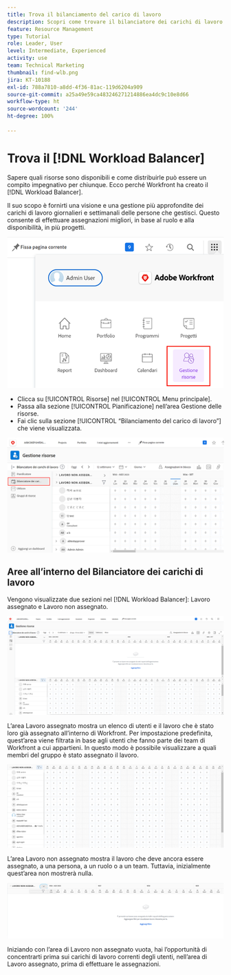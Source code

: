 ```yaml
---
title: Trova il bilanciamento del carico di lavoro
description: Scopri come trovare il bilanciatore dei carichi di lavoro in Workfront e conoscere alcune delle aree disponibili.
feature: Resource Management
type: Tutorial
role: Leader, User
level: Intermediate, Experienced
activity: use
team: Technical Marketing
thumbnail: find-wlb.png
jira: KT-10188
exl-id: 788a7810-a8dd-4f36-81ac-119d6204a909
source-git-commit: a25a49e59ca483246271214886ea4dc9c10e8d66
workflow-type: ht
source-wordcount: '244'
ht-degree: 100%

---
```


# Trova il [!DNL Workload Balancer]

Sapere quali risorse sono disponibili e come distribuirle può essere un compito impegnativo per chiunque. Ecco perché Workfront ha creato il [!DNL Workload Balancer].

Il suo scopo è fornirti una visione e una gestione più approfondite dei carichi di lavoro giornalieri e settimanali delle persone che gestisci. Questo consente di effettuare assegnazioni migliori, in base al ruolo e alla disponibilità, in più progetti.

![risorse nel menu principale](assets/Find_01.png)

* Clicca su [!UICONTROL Risorse] nel [!UICONTROL Menu principale].
* Passa alla sezione [!UICONTROL Pianificazione] nell’area Gestione delle risorse.
* Fai clic sulla sezione [!UICONTROL “Bilanciamento del carico di lavoro”] che viene visualizzata.

![sezione del Bilanciamento del carico di lavoro](assets/Find_02.png)

## Aree all’interno del Bilanciatore dei carichi di lavoro

Vengono visualizzate due sezioni nel [!DNL Workload Balancer]: Lavoro assegnato e Lavoro non assegnato.

![area non assegnata](assets/Find_03.png)

L’area Lavoro assegnato mostra un elenco di utenti e il lavoro che è stato loro già assegnato all’interno di Workfront. Per impostazione predefinita, quest’area viene filtrata in base agli utenti che fanno parte dei team di Workfront a cui appartieni. In questo modo è possibile visualizzare a quali membri del gruppo è stato assegnato il lavoro.

![utenti area assegnata](assets/Find_03b.png)

L’area Lavoro non assegnato mostra il lavoro che deve ancora essere assegnato, a una persona, a un ruolo o a un team. Tuttavia, inizialmente quest’area non mostrerà nulla.

![area di lavoro non assegnata](assets/Find_03c.png)

Iniziando con l’area di Lavoro non assegnato vuota, hai l’opportunità di concentrarti prima sui carichi di lavoro correnti degli utenti, nell’area di Lavoro assegnato, prima di effettuare le assegnazioni.
